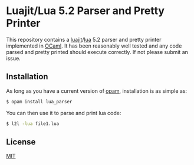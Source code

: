 Luajit/Lua 5.2 Parser and Pretty Printer
========================================

This repository contains a
[luajit](https://luajit.org)/[lua](https://www.lua.org) 5.2 parser and pretty
printer implemented in [OCaml](https://ocaml.org).  It has been reasonably well
tested and any code parsed and pretty printed should execute correctly.  If not
please submit an issue.

Installation
------------

As long as you have a current version of [opam](https://opam.ocaml.org),
installation is as simple as:
```bash
$ opam install lua_parser
```

You can then use it to parse and print lua code:

```bash
$ l2l -lua file1.lua
```

License
-------

[MIT](https://opensource.org/licenses/MIT)
